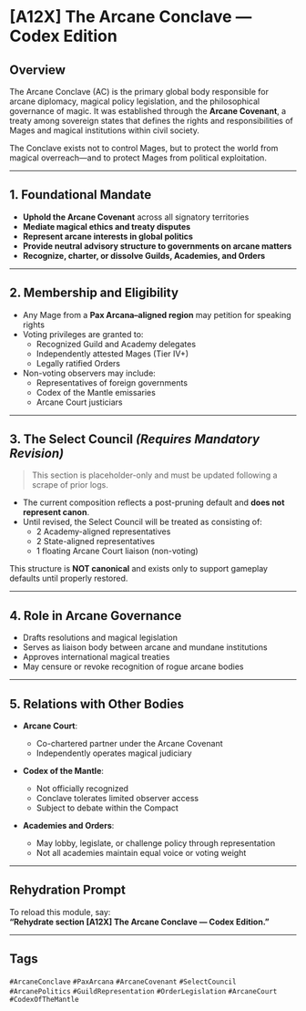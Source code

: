 # [A12X] The Arcane Conclave — Codex Edition

## Overview

The Arcane Conclave (AC) is the primary global body responsible for arcane diplomacy, magical policy legislation, and the philosophical governance of magic. It was established through the **Arcane Covenant**, a treaty among sovereign states that defines the rights and responsibilities of Mages and magical institutions within civil society.

The Conclave exists not to control Mages, but to protect the world from magical overreach—and to protect Mages from political exploitation.

---

## 1. Foundational Mandate

- **Uphold the Arcane Covenant** across all signatory territories
- **Mediate magical ethics and treaty disputes**
- **Represent arcane interests in global politics**
- **Provide neutral advisory structure to governments on arcane matters**
- **Recognize, charter, or dissolve Guilds, Academies, and Orders**

---

## 2. Membership and Eligibility

- Any Mage from a **Pax Arcana–aligned region** may petition for speaking rights
- Voting privileges are granted to:
  - Recognized Guild and Academy delegates
  - Independently attested Mages (Tier IV+)
  - Legally ratified Orders
- Non-voting observers may include:
  - Representatives of foreign governments
  - Codex of the Mantle emissaries
  - Arcane Court justiciars

---

## 3. The Select Council *(Requires Mandatory Revision)*

> This section is placeholder-only and must be updated following a scrape of prior logs.

- The current composition reflects a post-pruning default and **does not represent canon**.
- Until revised, the Select Council will be treated as consisting of:
  - 2 Academy-aligned representatives
  - 2 State-aligned representatives
  - 1 floating Arcane Court liaison (non-voting)

This structure is **NOT canonical** and exists only to support gameplay defaults until properly restored.

---

## 4. Role in Arcane Governance

- Drafts resolutions and magical legislation
- Serves as liaison body between arcane and mundane institutions
- Approves international magical treaties
- May censure or revoke recognition of rogue arcane bodies

---

## 5. Relations with Other Bodies

- **Arcane Court**:
  - Co-chartered partner under the Arcane Covenant
  - Independently operates magical judiciary

- **Codex of the Mantle**:
  - Not officially recognized
  - Conclave tolerates limited observer access
  - Subject to debate within the Compact

- **Academies and Orders**:
  - May lobby, legislate, or challenge policy through representation
  - Not all academies maintain equal voice or voting weight

---

## Rehydration Prompt

To reload this module, say:  
**“Rehydrate section [A12X] The Arcane Conclave — Codex Edition.”**

---

## Tags  
`#ArcaneConclave` `#PaxArcana` `#ArcaneCovenant` `#SelectCouncil` `#ArcanePolitics` `#GuildRepresentation` `#OrderLegislation` `#ArcaneCourt` `#CodexOfTheMantle`
